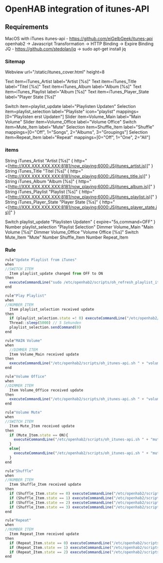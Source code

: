 # OpenHAB integration of itunes-API

## Requirements

MacOS with iTunes
itunes-api - https://github.com/eiGelbGeek/itunes-api
openhab2
  -> Javascript Transformation
  -> HTTP Binding
  -> Expire Binding
JQ - https://github.com/stedolan/jq
  -> sudo apt-get install jq

### Sitemap

Webview url="/static/itunes_cover.html" height=8

Text item=iTunes_Artist label="Artist [%s]"
Text item=iTunes_Title label="Titel [%s]"
Text item=iTunes_Album label="Album [%s]"
Text item=iTunes_Playlist label="Album [%s]"
Text item=iTunes_Player_State label="Player State [%s]"

Switch item=playlist_update label="Playlisten Updaten"
Selection item=playlist_selection label="Playliste" icon="playlist" mappings=[0="Playlisten erst Updaten"]
Slider item=Volume_Main label="Main Volume"
Slider item=Volume_Office label="Volume Office"
Switch item=Mute_Item label="Mute"
Selection item=Shuffle_Item label="Shuffle" mappings=[0="Off", 1="Songs", 2="Albums", 3="Groupings"]
Selection item=Repeat_Item label="Repeat" mappings=[0="Off", 1="One", 2="All"]

### items

String iTunes_Artist "Artist [%s]"  { http="<[http://XXX.XXX.XXX.XXX:8181/now_playing:6000:JS(itunes_artist.js)]" }
String iTunes_Title "Titel [%s]"  { http="<[http://XXX.XXX.XXX.XXX:8181/now_playing:6000:JS(itunes_title.js)]" }
String iTunes_Album "Album [%s]"  { http="<[http://XXX.XXX.XXX.XXX:8181/now_playing:6000:JS(itunes_album.js)]" }
String iTunes_Playlist "Playlist [%s]"  { http="<[http://XXX.XXX.XXX.XXX:8181/now_playing:6000:JS(itunes_playlist.js)]" }
String iTunes_Player_State "Player State [%s]"  { http="<[http://XXX.XXX.XXX.XXX:8181/now_playing:6000:JS(itunes_player_state.js)]" }

Switch playlist_update "Playlisten Updaten" { expire="5s,command=OFF" }
Number playlist_selection "Playlist Selection"
Dimmer Volume_Main "Main Volume [%s]"
Dimmer Volume_Office "Volume Office [%s]"
Switch Mute_Item "Mute"
Number Shuffle_Item
Number Repeat_Item

### Rule

```js
rule"Update Playlist from iTunes"
when
//SWITCH ITEM
  Item playlist_update changed from OFF to ON
then
  executeCommandLine("sudo /etc/openhab2/scripts/oh_refresh_playlist_itunes-api.sh")
end
```

```js
rule"Play Playlist"
when
//NUMBER ITEM
  Item playlist_selection received update
then
  if (playlist_selection.state =! 0) executeCommandLine("/etc/openhab2/scripts/oh_itunes-api.sh " + "playlist " + playlist_selection.state)
  Thread::sleep(5000) // 5 Sekunden
  playlist_selection.sendCommand(0)
end
```

```js
rule"MAIN Volume"
when
  //DIMMER ITEM
  Item Volume_Main received update
then
  executeCommandLine("/etc/openhab2/scripts/oh_itunes-api.sh " + "volume " + Volume_Main.state + " Computer")
end
```

```js
rule"Volume Office"
when
//DIMMER ITEM
  Item Volume_Office received update
then
  executeCommandLine("/etc/openhab2/scripts/oh_itunes-api.sh " + "volume "+ Volume_Office.state + " ID_FROM_AIRPLAY_DEVICE")
end
```

```js
rule"Volume Mute"
when
//SWITCH ITEM
  Item Mute_Item received update
then
  if (Mute_Item.state == ON){
    executeCommandLine("/etc/openhab2/scripts/oh_itunes-api.sh " + "mute " + "true")
  }
  else{
    executeCommandLine("/etc/openhab2/scripts/oh_itunes-api.sh " + "mute " + "false")
  }
end
```

```js
rule"Shuffle"
when
//NUMBER ITEM
  Item Shuffle_Item received update
then
  if (Shuffle_Item.state == 0) executeCommandLine("/etc/openhab2/scripts/oh_itunes-api.sh " + "shuffle " + "off")
  if (Shuffle_Item.state == 1) executeCommandLine("/etc/openhab2/scripts/oh_itunes-api.sh " + "shuffle " + "songs")
  if (Shuffle_Item.state == 2) executeCommandLine("/etc/openhab2/scripts/oh_itunes-api.sh " + "shuffle " + "albums")
  if (Shuffle_Item.state == 3) executeCommandLine("/etc/openhab2/scripts/oh_itunes-api.sh " + "shuffle " + "groupings")
end
```

```js
rule"Repeat"
when
//NUMBER ITEM
  Item Repeat_Item received update
then
  if (Repeat_Item.state == 0) executeCommandLine("/etc/openhab2/scripts/oh_itunes-api.sh " + "repeat "+ "off")
  if (Repeat_Item.state == 1) executeCommandLine("/etc/openhab2/scripts/oh_itunes-api.sh " + "repeat "+ "one")
  if (Repeat_Item.state == 2) executeCommandLine("/etc/openhab2/scripts/oh_itunes-api.sh " + "repeat "+ "all")
end
```
